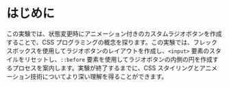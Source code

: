# はじめに

この実験では、状態変更時にアニメーション付きのカスタムラジオボタンを作成することで、CSS プログラミングの概念を探ります。この実験では、フレックスボックスを使用してラジオボタンのレイアウトを作成し、`<input>` 要素のスタイルをリセットし、`::before` 要素を使用してラジオボタンの内側の円を作成するプロセスを案内します。実験が終了するまでに、CSS スタイリングとアニメーション技術についてより深い理解を得ることができます。
